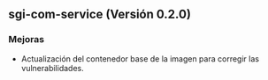 ## sgi-com-service (Versión 0.2.0)

### Mejoras
* Actualización del contenedor base de la imagen para corregir las vulnerabilidades.
